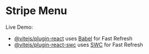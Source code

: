 # Stripe Menu

Live Demo:

- [@vitejs/plugin-react](https://charming-basbousa-a37fee.netlify.app/) uses [Babel](https://charming-basbousa-a37fee.netlify.app/) for Fast Refresh
- [@vitejs/plugin-react-swc](https://charming-basbousa-a37fee.netlify.app/) uses [SWC](https://charming-basbousa-a37fee.netlify.app/) for Fast Refresh
